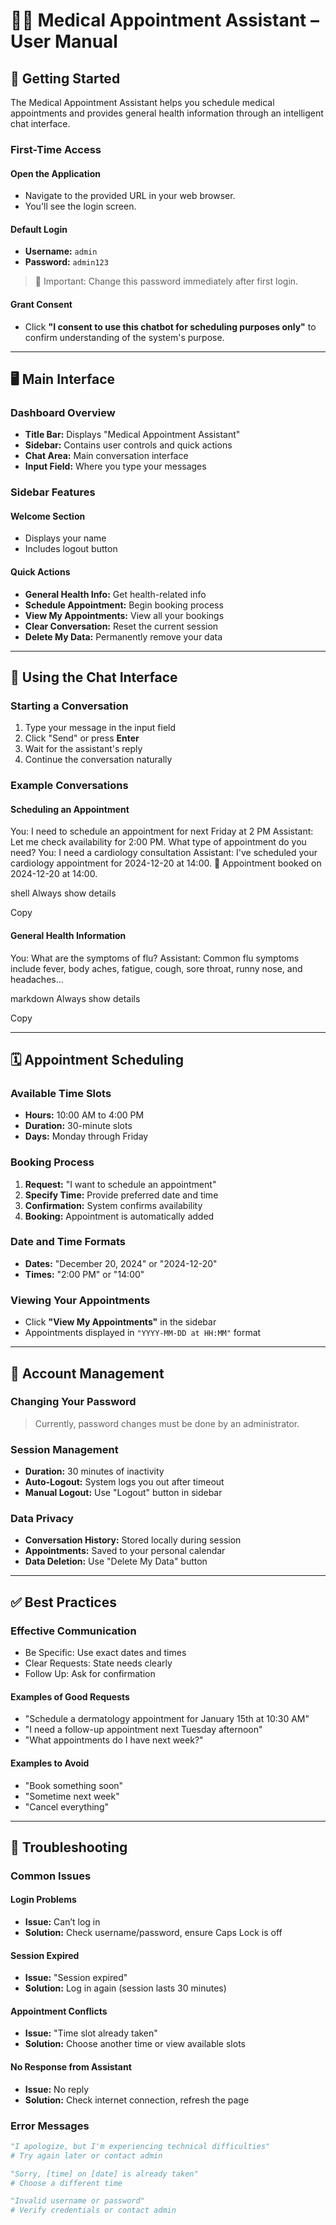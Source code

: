 # 👩‍⚕️ Medical Appointment Assistant – User Manual

## 🚀 Getting Started

The Medical Appointment Assistant helps you schedule medical appointments and provides general health information through an intelligent chat interface.

### First-Time Access

#### Open the Application
- Navigate to the provided URL in your web browser.
- You'll see the login screen.

#### Default Login
- **Username:** `admin`
- **Password:** `admin123`
> 🔐 Important: Change this password immediately after first login.

#### Grant Consent
- Click **"I consent to use this chatbot for scheduling purposes only"** to confirm understanding of the system's purpose.

---

## 🖥️ Main Interface

### Dashboard Overview

- **Title Bar:** Displays "Medical Appointment Assistant"
- **Sidebar:** Contains user controls and quick actions
- **Chat Area:** Main conversation interface
- **Input Field:** Where you type your messages

### Sidebar Features

#### Welcome Section
- Displays your name
- Includes logout button

#### Quick Actions
- **General Health Info:** Get health-related info
- **Schedule Appointment:** Begin booking process
- **View My Appointments:** View all your bookings
- **Clear Conversation:** Reset the current session
- **Delete My Data:** Permanently remove your data

---

## 💬 Using the Chat Interface

### Starting a Conversation

1. Type your message in the input field
2. Click "Send" or press **Enter**
3. Wait for the assistant's reply
4. Continue the conversation naturally

### Example Conversations

#### Scheduling an Appointment
You: I need to schedule an appointment for next Friday at 2 PM
Assistant: Let me check availability for 2:00 PM. What type of appointment do you need?
You: I need a cardiology consultation
Assistant: I've scheduled your cardiology appointment for 2024-12-20 at 14:00.
📅 Appointment booked on 2024-12-20 at 14:00.

shell
Always show details

Copy

#### General Health Information
You: What are the symptoms of flu?
Assistant: Common flu symptoms include fever, body aches, fatigue, cough, sore throat, runny nose, and headaches...

markdown
Always show details

Copy

---

## 🗓️ Appointment Scheduling

### Available Time Slots
- **Hours:** 10:00 AM to 4:00 PM
- **Duration:** 30-minute slots
- **Days:** Monday through Friday

### Booking Process
1. **Request:** "I want to schedule an appointment"
2. **Specify Time:** Provide preferred date and time
3. **Confirmation:** System confirms availability
4. **Booking:** Appointment is automatically added

### Date and Time Formats
- **Dates:** "December 20, 2024" or "2024-12-20"
- **Times:** "2:00 PM" or "14:00"

### Viewing Your Appointments
- Click **"View My Appointments"** in the sidebar
- Appointments displayed in `"YYYY-MM-DD at HH:MM"` format

---

## 👤 Account Management

### Changing Your Password
> Currently, password changes must be done by an administrator.

### Session Management
- **Duration:** 30 minutes of inactivity
- **Auto-Logout:** System logs you out after timeout
- **Manual Logout:** Use "Logout" button in sidebar

### Data Privacy
- **Conversation History:** Stored locally during session
- **Appointments:** Saved to your personal calendar
- **Data Deletion:** Use "Delete My Data" button

---

## ✅ Best Practices

### Effective Communication
- Be Specific: Use exact dates and times
- Clear Requests: State needs clearly
- Follow Up: Ask for confirmation

#### Examples of Good Requests
- "Schedule a dermatology appointment for January 15th at 10:30 AM"
- "I need a follow-up appointment next Tuesday afternoon"
- "What appointments do I have next week?"

#### Examples to Avoid
- "Book something soon"
- "Sometime next week"
- "Cancel everything"

---

## 🧯 Troubleshooting

### Common Issues

#### Login Problems
- **Issue:** Can’t log in
- **Solution:** Check username/password, ensure Caps Lock is off

#### Session Expired
- **Issue:** "Session expired"
- **Solution:** Log in again (session lasts 30 minutes)

#### Appointment Conflicts
- **Issue:** "Time slot already taken"
- **Solution:** Choose another time or view available slots

#### No Response from Assistant
- **Issue:** No reply
- **Solution:** Check internet connection, refresh the page

### Error Messages

```python
"I apologize, but I'm experiencing technical difficulties"
# Try again later or contact admin

"Sorry, [time] on [date] is already taken"
# Choose a different time

"Invalid username or password"
# Verify credentials or contact admin